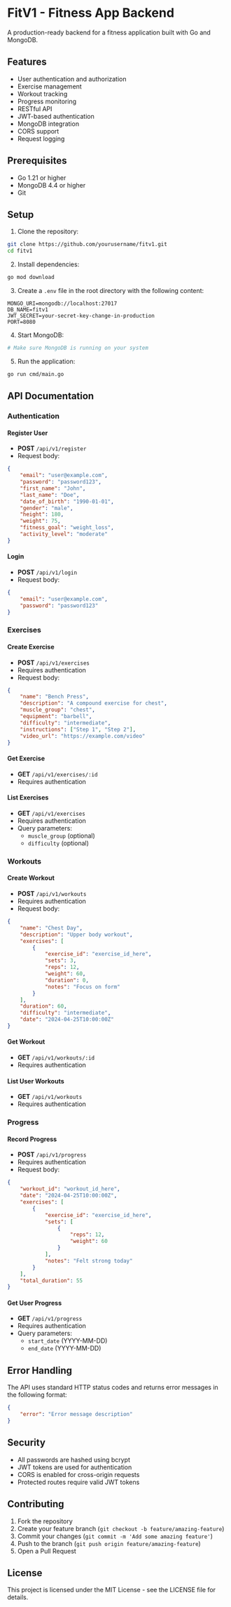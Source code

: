 # FitV1 - Fitness App Backend

A production-ready backend for a fitness application built with Go and MongoDB.

## Features

- User authentication and authorization
- Exercise management
- Workout tracking
- Progress monitoring
- RESTful API
- JWT-based authentication
- MongoDB integration
- CORS support
- Request logging

## Prerequisites

- Go 1.21 or higher
- MongoDB 4.4 or higher
- Git

## Setup

1. Clone the repository:
```bash
git clone https://github.com/yourusername/fitv1.git
cd fitv1
```

2. Install dependencies:
```bash
go mod download
```

3. Create a `.env` file in the root directory with the following content:
```
MONGO_URI=mongodb://localhost:27017
DB_NAME=fitv1
JWT_SECRET=your-secret-key-change-in-production
PORT=8080
```

4. Start MongoDB:
```bash
# Make sure MongoDB is running on your system
```

5. Run the application:
```bash
go run cmd/main.go
```

## API Documentation

### Authentication

#### Register User
- **POST** `/api/v1/register`
- Request body:
```json
{
    "email": "user@example.com",
    "password": "password123",
    "first_name": "John",
    "last_name": "Doe",
    "date_of_birth": "1990-01-01",
    "gender": "male",
    "height": 180,
    "weight": 75,
    "fitness_goal": "weight_loss",
    "activity_level": "moderate"
}
```

#### Login
- **POST** `/api/v1/login`
- Request body:
```json
{
    "email": "user@example.com",
    "password": "password123"
}
```

### Exercises

#### Create Exercise
- **POST** `/api/v1/exercises`
- Requires authentication
- Request body:
```json
{
    "name": "Bench Press",
    "description": "A compound exercise for chest",
    "muscle_group": "chest",
    "equipment": "barbell",
    "difficulty": "intermediate",
    "instructions": ["Step 1", "Step 2"],
    "video_url": "https://example.com/video"
}
```

#### Get Exercise
- **GET** `/api/v1/exercises/:id`
- Requires authentication

#### List Exercises
- **GET** `/api/v1/exercises`
- Requires authentication
- Query parameters:
  - `muscle_group` (optional)
  - `difficulty` (optional)

### Workouts

#### Create Workout
- **POST** `/api/v1/workouts`
- Requires authentication
- Request body:
```json
{
    "name": "Chest Day",
    "description": "Upper body workout",
    "exercises": [
        {
            "exercise_id": "exercise_id_here",
            "sets": 3,
            "reps": 12,
            "weight": 60,
            "duration": 0,
            "notes": "Focus on form"
        }
    ],
    "duration": 60,
    "difficulty": "intermediate",
    "date": "2024-04-25T10:00:00Z"
}
```

#### Get Workout
- **GET** `/api/v1/workouts/:id`
- Requires authentication

#### List User Workouts
- **GET** `/api/v1/workouts`
- Requires authentication

### Progress

#### Record Progress
- **POST** `/api/v1/progress`
- Requires authentication
- Request body:
```json
{
    "workout_id": "workout_id_here",
    "date": "2024-04-25T10:00:00Z",
    "exercises": [
        {
            "exercise_id": "exercise_id_here",
            "sets": [
                {
                    "reps": 12,
                    "weight": 60
                }
            ],
            "notes": "Felt strong today"
        }
    ],
    "total_duration": 55
}
```

#### Get User Progress
- **GET** `/api/v1/progress`
- Requires authentication
- Query parameters:
  - `start_date` (YYYY-MM-DD)
  - `end_date` (YYYY-MM-DD)

## Error Handling

The API uses standard HTTP status codes and returns error messages in the following format:
```json
{
    "error": "Error message description"
}
```

## Security

- All passwords are hashed using bcrypt
- JWT tokens are used for authentication
- CORS is enabled for cross-origin requests
- Protected routes require valid JWT tokens

## Contributing

1. Fork the repository
2. Create your feature branch (`git checkout -b feature/amazing-feature`)
3. Commit your changes (`git commit -m 'Add some amazing feature'`)
4. Push to the branch (`git push origin feature/amazing-feature`)
5. Open a Pull Request

## License

This project is licensed under the MIT License - see the LICENSE file for details. 